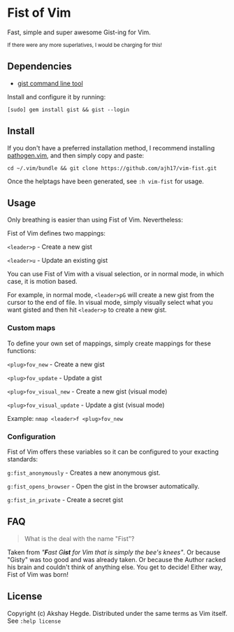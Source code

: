 # Fist of Vim
Fast, simple and super awesome Gist-ing for Vim.

<sub>If there were any more superlatives, I would be charging for this!</sub>

## Dependencies
- [gist command line tool](https://github.com/defunkt/gist.git)

Install and configure it by running:

    [sudo] gem install gist && gist --login

## Install
If you don't have a preferred installation method, I recommend installing
[pathogen.vim](https://github.com/tpope/vim-pathogen), and then simply copy and
paste:

    cd ~/.vim/bundle && git clone https://github.com/ajh17/vim-fist.git

Once the helptags have been generated, see `:h vim-fist` for usage.

## Usage
Only breathing is easier than using Fist of Vim. Nevertheless:

Fist of Vim defines two mappings:

`<leader>p` - Create a new gist

`<leader>u` - Update an existing gist

You can use Fist of Vim with a visual selection, or in normal mode, in which
case, it is motion based.

For example, in normal mode, `<leader>pG` will create a new gist from the
cursor to the end of file. In visual mode, simply visually select what you want
gisted and then hit `<leader>p` to create a new gist.

### Custom maps
To define your own set of mappings, simply create mappings for these functions:

`<plug>fov_new`           - Create a new gist

`<plug>fov_update`        - Update a gist

`<plug>fov_visual_new`    - Create a new gist (visual mode)

`<plug>fov_visual_update` - Update a gist (visual mode)

Example: `nmap <leader>f <plug>fov_new`


### Configuration
Fist of Vim offers these variables so it can be configured to your exacting
standards:

`g:fist_anonymously`   - Creates a new anonymous gist.

`g:fist_opens_browser` - Open the gist in the browser automatically.

`g:fist_in_private`    - Create a secret gist


## FAQ
> What is the deal with the name "Fist"?

Taken from <i>"<b>F</b>ast G<b>ist</b> for Vim that is simply the bee's
knees"</i>. Or because "Gisty" was too good and was already taken. Or because
the Author racked his brain and couldn't think of anything else. You get to
decide! Either way, Fist of Vim was born!


## License
Copyright (c) Akshay Hegde. Distributed under the same terms as Vim itself. See
`:help license`
